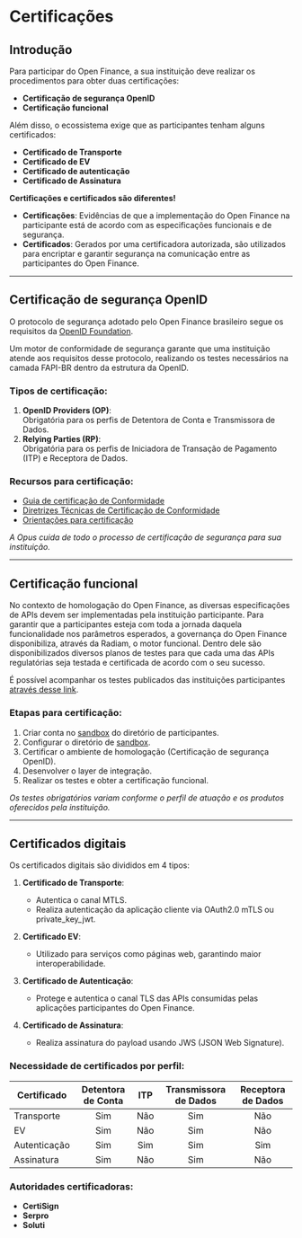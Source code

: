# Certificações

## Introdução

Para participar do Open Finance, a sua instituição deve realizar os procedimentos para obter duas certificações:

- **Certificação de segurança OpenID**
- **Certificação funcional**

Além disso, o ecossistema exige que as participantes tenham alguns certificados:

- **Certificado de Transporte**
- **Certificado de EV**
- **Certificado de autenticação**
- **Certificado de Assinatura**

**Certificações e certificados são diferentes!**

- **Certificações**: Evidências de que a implementação do Open Finance na participante está de acordo com as especificações funcionais e de segurança.
- **Certificados**: Gerados por uma certificadora autorizada, são utilizados para encriptar e garantir segurança na comunicação entre as participantes do Open Finance.

---

## Certificação de segurança OpenID

O protocolo de segurança adotado pelo Open Finance brasileiro segue os requisitos da [OpenID Foundation](https://openid.net/).

Um motor de conformidade de segurança garante que uma instituição atende aos requisitos desse protocolo, realizando os testes necessários na camada FAPI-BR dentro da estrutura da OpenID.

### Tipos de certificação:
1. **OpenID Providers (OP)**:  
   Obrigatória para os perfis de Detentora de Conta e Transmissora de Dados.
2. **Relying Parties (RP)**:  
   Obrigatória para os perfis de Iniciadora de Transação de Pagamento (ITP) e Receptora de Dados.

### Recursos para certificação:
- [Guia de certificação de Conformidade](https://openfinancebrasil.atlassian.net/wiki/spaces/OF/pages/155910145/Guia+de+Certifica+o+de+Conformidade)
- [Diretrizes Técnicas de Certificação de Conformidade](https://openfinancebrasil.atlassian.net/wiki/spaces/OF/pages/17378905/Diretrizes+T+cnicas+de+Certifica+o+de+Conformidade)
- [Orientações para certificação](https://openfinancebrasil.atlassian.net/wiki/download/attachments/17378905/20230124_Orienta%C3%A7%C3%B5es%20sobre%20certifica%C3%A7%C3%B5es.pptx?api=v2)

*A Opus cuida de todo o processo de certificação de segurança para sua instituição.*

---

## Certificação funcional

No contexto de homologação do Open Finance, as diversas especificações de APIs devem ser implementadas pela instituição participante. Para garantir que a participantes esteja com toda a jornada daquela funcionalidade nos parâmetros esperados, a governança do Open Finance disponibiliza, através da Radiam, o motor funcional. Dentro dele são disponibilizados diversos planos de testes para que cada uma das APIs regulatórias seja testada e certificada de acordo com o seu sucesso.

É possível acompanhar os testes publicados das instituições participantes [através desse link](https://web.conformance.directory.openbankingbrasil.org.br/plans.html?public=true).

### Etapas para certificação:
1. Criar conta no [sandbox](https://web.sandbox.directory.openbankingbrasil.org.br/organisations) do diretório de participantes.
2. Configurar o diretório de [sandbox](https://web.sandbox.directory.openbankingbrasil.org.br/organisations).
3. Certificar o ambiente de homologação (Certificação de segurança OpenID).
4. Desenvolver o layer de integração.
5. Realizar os testes e obter a certificação funcional.

*Os testes obrigatórios variam conforme o perfil de atuação e os produtos oferecidos pela instituição.*

---

## Certificados digitais

Os certificados digitais são divididos em 4 tipos:

1. **Certificado de Transporte**:
   - Autentica o canal MTLS.
   - Realiza autenticação da aplicação cliente via OAuth2.0 mTLS ou private_key_jwt.

2. **Certificado EV**:
   - Utilizado para serviços como páginas web, garantindo maior interoperabilidade.

3. **Certificado de Autenticação**:
   - Protege e autentica o canal TLS das APIs consumidas pelas aplicações participantes do Open Finance.

4. **Certificado de Assinatura**:
   - Realiza assinatura do payload usando JWS (JSON Web Signature).

### Necessidade de certificados por perfil:
| Certificado         | Detentora de Conta | ITP | Transmissora de Dados | Receptora de Dados |
|---------------------|:--------------------:|:-----:|:-----------------------:|:--------------------:|
| Transporte          | Sim                | Não | Sim                   | Não                |
| EV                  | Sim                | Não | Sim                   | Não                |
| Autenticação        | Sim                | Sim | Sim                   | Sim                |
| Assinatura          | Sim                | Não | Sim                   | Não                |

### Autoridades certificadoras:
- **CertiSign**
- **Serpro**
- **Soluti**
